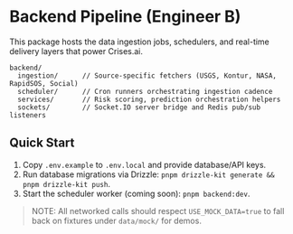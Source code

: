 # Backend Pipeline (Engineer B)

This package hosts the data ingestion jobs, schedulers, and real-time delivery layers that power Crises.ai.

```
backend/
  ingestion/      // Source-specific fetchers (USGS, Kontur, NASA, RapidSOS, Social)
  scheduler/      // Cron runners orchestrating ingestion cadence
  services/       // Risk scoring, prediction orchestration helpers
  sockets/        // Socket.IO server bridge and Redis pub/sub listeners
```

## Quick Start

1. Copy `.env.example` to `.env.local` and provide database/API keys.
2. Run database migrations via Drizzle: `pnpm drizzle-kit generate && pnpm drizzle-kit push`.
3. Start the scheduler worker (coming soon): `pnpm backend:dev`.

> NOTE: All networked calls should respect `USE_MOCK_DATA=true` to fall back on fixtures under `data/mock/` for demos.
